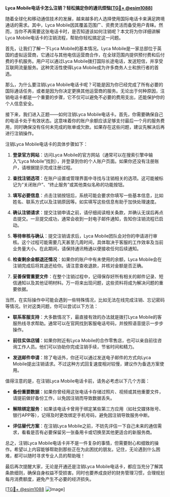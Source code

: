**Lyca Mobile电话卡怎么注销？轻松搞定你的通讯烦恼[[TG💪+ @esim1088](https://t.me/s/esim1088)]**

随着全球化和移动通信技术的发展，越来越多的人选择使用国际电话卡来满足跨境通话的需求。其中，Lyca Mobile因其覆盖范围广、资费灵活而备受用户青睐。然而，当你不再需要这张电话卡时，是否知道该如何注销呢？本文将为你详细讲解Lyca Mobile电话卡的注销流程，帮助你轻松搞定这一问题。

首先，让我们了解一下Lyca Mobile的基本情况。Lyca Mobile是一家总部位于英国的虚拟运营商，它通过与其他电信运营商合作，在全球范围内提供预付费和后付费的手机服务。用户可以通过Lyca Mobile拨打国际长途电话，发送短信，并享受互联网流量服务。这种灵活性使得Lyca Mobile成为许多商务人士和旅行者的首选。

那么，为什么要注销Lyca Mobile电话卡呢？可能是因为你已经完成了所有必要的国际通话任务，或者是因为你决定更换其他运营商的服务。无论出于何种原因，注销电话卡都是一个重要的步骤，它不仅可以避免不必要的费用支出，还能保护你的个人信息安全。

接下来，我们进入正题——如何注销Lyca Mobile电话卡。首先，你需要确保自己的电话卡处于有效状态。这意味着你的账户余额应该足够支付最后一个月的服务费用，同时确保没有任何未完成的账单或欠款。如果存在这些问题，建议先解决后再进行注销操作。

注销Lyca Mobile电话卡的具体步骤如下：

1. **登录官方网站**：访问Lyca Mobile的官方网站（通常可以在搜索引擎中输入“Lyca Mobile”找到），并登录到你的个人账户页面。如果你还没有注册账户，请根据提示完成注册过程。

2. **查找注销选项**：在账户设置或管理界面中寻找与注销相关的选项。这可能被标记为“关闭账户”、“终止服务”或其他类似名称的功能按钮。

3. **填写必要信息**：点击注销按钮后，系统可能会要求你填写一些基本信息，比如姓名、联系方式以及注销原因等。如实填写这些信息有助于加快处理速度。

4. **确认注销请求**：提交注销申请之前，请仔细阅读相关条款，并确认无误后再点击提交。一旦提交成功，通常会收到一封电子邮件通知，告知你注销流程已启动。

5. **等待审核与确认**：提交注销请求后，Lyca Mobile团队会对你的申请进行审核。这个过程可能需要几天甚至几周时间，具体取决于客服的工作效率及当前业务量大小。在此期间，请保持通讯畅通以便接收任何后续通知。

6. **检查剩余金额退还情况**：如果你的账户中有未使用的余额，Lyca Mobile会在注销完成后将其退还给你。请注意查收退款，并核对金额是否正确。

7. **妥善保管重要文件**：在整个注销过程中，记得保存好所有相关的邮件记录、短信通知以及其他证明材料。万一将来出现问题，这些资料将成为解决问题的重要依据。

当然，在实际操作中可能会遇到一些特殊情况，比如无法在线完成注销、忘记密码等情况。针对这类问题，你可以尝试以下方法：

- **联系客服支持**：大多数情况下，最直接有效的办法就是拨打Lyca Mobile的客服热线寻求帮助。通常可以在官网找到客服电话号码，并按照语音提示一步步操作。
  
- **前往实体店铺**：如果你附近有Lyca Mobile的合作零售店，也可以亲自前往咨询工作人员。他们可以协助你完成注销手续，节省时间和精力。

- **发送邮件申请**：除了电话外，你还可以通过发送电子邮件的方式向Lyca Mobile提出注销请求。不过这种方式回复速度相对较慢，建议作为备选方案使用。

值得注意的是，在注销Lyca Mobile电话卡前，请务必考虑以下几个方面：

- **备份重要数据**：如果你曾经用这张电话卡存储过照片、视频或其他重要文件，请提前做好备份工作，以免因注销而导致数据丢失。
  
- **解除绑定服务**：如果该电话卡曾用于绑定某些第三方应用（如社交媒体账号、银行APP等），记得及时更改绑定手机号码，避免因注销导致服务中断。

- **评估替代方案**：在注销Lyca Mobile之前，不妨先评估一下自己未来的通信需求，看看是否有必要保留另一张备用卡或切换至其他更适合的新服务商。

总之，注销Lyca Mobile电话卡并不是一件复杂的事情，但需要耐心和细致的操作。希望以上内容能够帮助到那些正在为此困扰的朋友。记住，无论遇到什么困难，都可以随时寻求专业人员的帮助哦！

最后再次提醒大家，无论是开通还是注销Lyca Mobile电话卡，都应当充分了解其条款细则，确保自身权益不受损害。同时也要养成良好的财务管理习惯，合理规划每月消费额度，避免产生不必要的经济损失。

[[TG💪+ @esim1088](https://t.me/s/esim1088) ![Image](https://i.postimg.cc/4NQfJmqS/Snipaste-2025-05-13-00-14-12.png)]